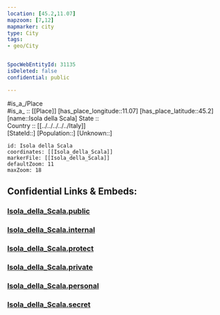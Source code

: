 ```yaml
---
location: [45.2,11.07] 
mapzoom: [7,12] 
mapmarker: city 
type: City
tags:
- geo/City


SpocWebEntityId: 31135
isDeleted: false
confidential: public

---
```

#is_a_/Place  
#is_a_ :: [[Place]] 
[has_place_longitude::11.07] 
[has_place_latitude::45.2] 
[name::Isola della Scala] 
State ::  
Country :: [[../../../../../Italy]]  
[StateId::] 
[Population::] 
[Unknown::] 


```leaflet
id: Isola della Scala
coordinates: [[Isola_della_Scala]] 
markerFile: [[Isola_della_Scala]] 
defaultZoom: 11 
maxZoom: 18
```


## Confidential Links & Embeds: 

### [Isola_della_Scala.public](/_public/\Earth\Continent\Europe\Europe~South\Italy\regions~Italy\Veneto\Verona.Province\CityIsola_della_Scala.public.md) 

### [Isola_della_Scala.internal](/_internal/\Earth\Continent\Europe\Europe~South\Italy\regions~Italy\Veneto\Verona.Province\CityIsola_della_Scala.internal.md) 

### [Isola_della_Scala.protect](/_protect/\Earth\Continent\Europe\Europe~South\Italy\regions~Italy\Veneto\Verona.Province\CityIsola_della_Scala.protect.md) 

### [Isola_della_Scala.private](/_private/\Earth\Continent\Europe\Europe~South\Italy\regions~Italy\Veneto\Verona.Province\CityIsola_della_Scala.private.md) 

### [Isola_della_Scala.personal](/_personal/\Earth\Continent\Europe\Europe~South\Italy\regions~Italy\Veneto\Verona.Province\CityIsola_della_Scala.personal.md) 

### [Isola_della_Scala.secret](/_secret/\Earth\Continent\Europe\Europe~South\Italy\regions~Italy\Veneto\Verona.Province\CityIsola_della_Scala.secret.md)

